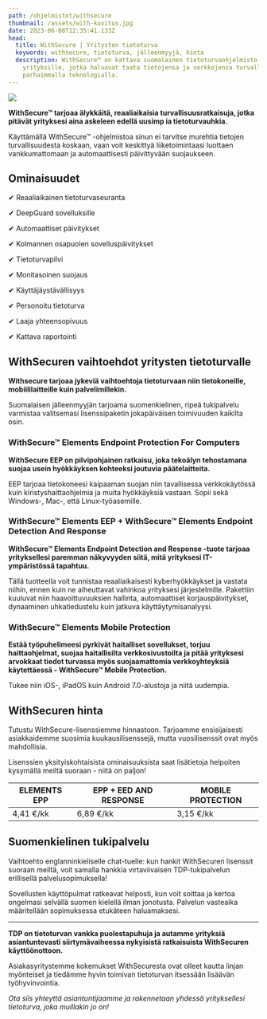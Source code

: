 ```yaml
---
path: /ohjelmistot/withsecure
thumbnail: /assets/with-kuvitus.jpg
date: 2023-06-08T12:35:41.133Z
head:
  title: WithSecure | Yritysten tietoturva
  keywords: withsecure, tietoturva, jälleenmyyjä, hinta
  description: WithSecure™ on kattava suomalainen tietoturvaohjelmisto
    yrityksille, jotka haluavat taata tietojensa ja verkkojensa turvallisuuden
    parhaimmalla teknologialla.
---
```

![](/assets/with-kuvitus.jpg)

**WithSecure™ tarjoaa älykkäitä, reaaliaikaisia turvallisuusratkaisuja, jotka pitävät yrityksesi aina askeleen edellä uusimp ia tietoturvauhkia.**

Käyttämällä WithSecure™ -ohjelmistoa sinun ei tarvitse murehtia tietojen turvallisuudesta koskaan, vaan voit keskittyä liiketoimintaasi luottaen vankkumattomaan ja automaattisesti päivittyvään suojaukseen.

## Ominaisuudet

✔ Reaaliaikainen tietoturvaseuranta

✔ DeepGuard sovelluksille

✔ Automaattiset päivitykset

✔ Kolmannen osapuolen sovelluspäivitykset

✔ Tietoturvapilvi

✔ Monitasoinen suojaus

✔ Käyttäjäystävällisyys

✔ Personoitu tietoturva

✔ Laaja yhteensopivuus

✔ Kattava raportointi

## WithSecuren vaihtoehdot yritysten tietoturvalle

**Withsecure tarjoaa jykeviä vaihtoehtoja tietoturvaan niin tietokoneille, mobiililaitteille kuin palvelimillekin.**

Suomalaisen jälleenmyyjän tarjoama suomenkielinen, ripeä tukipalvelu varmistaa valitsemasi lisenssipaketin jokapäiväisen toimivuuden kaikilta osin. 

### WithSecure™ Elements Endpoint Protection For Computers

**WithSecure EEP on pilvipohjainen ratkaisu, joka tekoälyn tehostamana suojaa usein  hyökkäyksen kohteeksi joutuvia päätelaitteita.**

EEP tarjoaa tietokoneesi kaipaaman suojan niin tavallisessa verkkokäytössä kuin kiristyshaittaohjelmia ja muita hyökkäyksiä vastaan. Sopii sekä Windows-, Mac-, että Linux-työasemille.

### WithSecure™ Elements EEP + WithSecure™ Elements Endpoint Detection And Response

**WithSecure™ Elements Endpoint Detection and Response -tuote tarjoaa yrityksellesi paremman näkyvyyden siitä, mitä yrityksesi IT-ympäristössä tapahtuu.** 

Tällä tuotteella voit tunnistaa reaaliaikaisesti kyberhyökkäykset ja vastata niihin, ennen kuin ne aiheuttavat vahinkoa yrityksesi järjestelmille. Pakettiin kuuluvat niin haavoittuvuuksien hallinta, automaattiset korjauspäivitykset, dynaaminen uhkatiedustelu kuin jatkuva käyttäytymisanalyysi.

### WithSecure™ Elements Mobile Protection

**Estää työpuhelimeesi pyrkivät haitalliset sovellukset, torjuu haittaohjelmat, suojaa haitallisilta verkkosivustoilta ja pitää yrityksesi arvokkaat tiedot turvassa myös suojaamattomia verkkoyhteyksiä käytettäessä - WithSecure™ Mobile Protection.**

Tukee niin iOS-, iPadOS kuin Android 7.0-alustoja ja niitä uudempia.

## WithSecuren hinta

Tutustu WithSecure-lisenssiemme hinnastoon. Tarjoamme ensisijaisesti asiakkaidemme suosimia kuukausilisenssejä, mutta vuosilisenssit ovat myös mahdollisia. 

Lisenssien yksityiskohtaisista ominaisuuksista saat lisätietoja helpoiten kysymällä meiltä suoraan - niitä on paljon!

| ELEMENTS EPP                                     |  EPP + EED AND RESPONSE            | MOBILE PROTECTION     |    
| ---------------------------------------------- | ----------------------------- | --------------------- |
| 4,41 €/kk                                  |   6,89 €/kk | 3,15 €/kk | 


## Suomenkielinen tukipalvelu

Vaihtoehto englanninkieliselle chat-tuelle: kun hankit WithSecuren lisenssit suoraan meiltä, voit samalla hankkia virtaviivaisen TDP-tukipalvelun erillisellä palvelusopimuksella! 

Sovellusten käyttöpulmat ratkeavat helposti, kun voit soittaa ja kertoa ongelmasi selvällä suomen kielellä ilman jonotusta. Palvelun vasteaika määritellään sopimuksessa etukäteen haluamaksesi.

- - -

**TDP on tietoturvan vankka puolestapuhuja ja autamme yrityksiä asiantuntevasti siirtymävaiheessa nykyisistä ratkaisuista WithSecuren käyttöönottoon.**

Asiakasyritystemme kokemukset WithSecuresta ovat olleet kautta linjan myönteiset ja tiedämme hyvin toimivan tietoturvan itsessään lisäävän työhyvinvointia.

*Ota siis yhteyttä asiantuntijaamme ja rakennetaan yhdessä yrityksellesi tietoturva, joka muillakin jo on!*